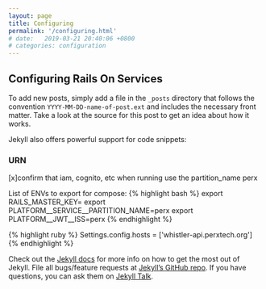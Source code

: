 ```yaml
---
layout: page
title: Configuring
permalink: '/configuring.html'
# date:   2019-03-21 20:40:06 +0800
# categories: configuration
---
```

## Configuring Rails On Services

To add new posts, simply add a file in the `_posts` directory that follows the convention `YYYY-MM-DD-name-of-post.ext` and includes the necessary front matter. Take a look at the source for this post to get an idea about how it works.

Jekyll also offers powerful support for code snippets:

### URN

[x]confirm that iam, cognito, etc when running use the partition_name perx

List of ENVs to export for compose:
{% highlight bash %}
export RAILS_MASTER_KEY=
export PLATFORM__SERVICE__PARTITION_NAME=perx
export PLATFORM__JWT__ISS=perx
{% endhighlight %}

{% highlight ruby %}
Settings.config.hosts = ['whistler-api.perxtech.org']
{% endhighlight %}

Check out the [Jekyll docs][jekyll-docs] for more info on how to get the most out of Jekyll. File all bugs/feature requests at [Jekyll’s GitHub repo][jekyll-gh]. If you have questions, you can ask them on [Jekyll Talk][jekyll-talk].

[jekyll-docs]: https://jekyllrb.com/docs/home
[jekyll-gh]:   https://github.com/jekyll/jekyll
[jekyll-talk]: https://talk.jekyllrb.com/
